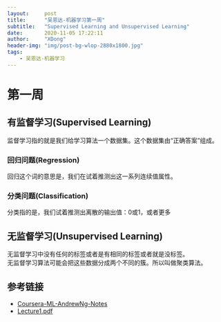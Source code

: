 ```yaml
---
layout:     post
title:      "吴恩达-机器学习第一周"
subtitle:   "Supervised Learning and Unsupervised Learning"
date:       2020-11-05 17:22:11
author:     "XDong"
header-img: "img/post-bg-wlop-2880x1800.jpg"
tags:
    - 吴恩达-机器学习
---
```



# 第一周

## 有监督学习(Supervised Learning)

监督学习指的就是我们给学习算法一个数据集。这个数据集由“正确答案”组成。

### 回归问题(Regression)

回归这个词的意思是，我们在试着推测出这一系列连续值属性。

### 分类问题(Classification)

分类指的是，我们试着推测出离散的输出值：0或1，或者更多

## 无监督学习(Unsupervised Learning)

无监督学习中没有任何的标签或者是有相同的标签或者就是没标签。  
无监督学习算法可能会把这些数据分成两个不同的簇。所以叫做聚类算法。

## 参考链接

- [Coursera-ML-AndrewNg-Notes](file:///C:/Users/He/Desktop/vscode/Coursera-ML-AndrewNg-Notes/html/week1.html)
- [Lecture1.pdf](/pdf/Lecture1.pdf)
